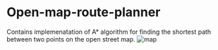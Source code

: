 # Open-map-route-planner
Contains implemenatation of A* algorithm for finding the shortest path between two points on the open street map.
![map](https://user-images.githubusercontent.com/59369344/114308363-4338ca80-9b01-11eb-905c-b0f126292db3.png)
